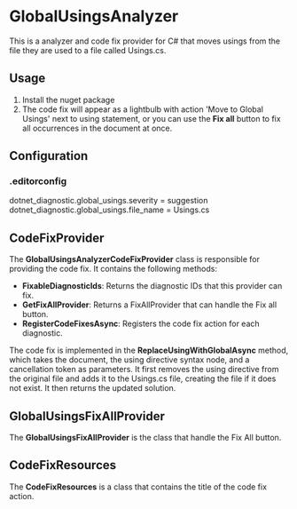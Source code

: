 # GlobalUsingsAnalyzer
This is a analyzer and code fix provider for C# that moves usings from the file they are used to a file called Usings.cs.

## Usage
1. Install the nuget package
2. The code fix will appear as a lightbulb with action 'Move to Global Usings' next to using statement, or you can use the **Fix all** button to fix all occurrences in the document at once.

## Configuration
### .editorconfig
dotnet_diagnostic.global_usings.severity = suggestion
dotnet_diagnostic.global_usings.file_name = Usings.cs

## CodeFixProvider
The **GlobalUsingsAnalyzerCodeFixProvider** class is responsible for providing the code fix. It contains the following methods:

- **FixableDiagnosticIds**: Returns the diagnostic IDs that this provider can fix.
- **GetFixAllProvider**: Returns a FixAllProvider that can handle the Fix all button.
- **RegisterCodeFixesAsync**: Registers the code fix action for each diagnostic.

The code fix is implemented in the **ReplaceUsingWithGlobalAsync** method, which takes the document, the using directive syntax node, and a cancellation token as parameters. It first removes the using directive from the original file and adds it to the Usings.cs file, creating the file if it does not exist. It then returns the updated solution.

## GlobalUsingsFixAllProvider
The **GlobalUsingsFixAllProvider** is the class that handle the Fix All button.

## CodeFixResources
The **CodeFixResources** is a class that contains the title of the code fix action.
